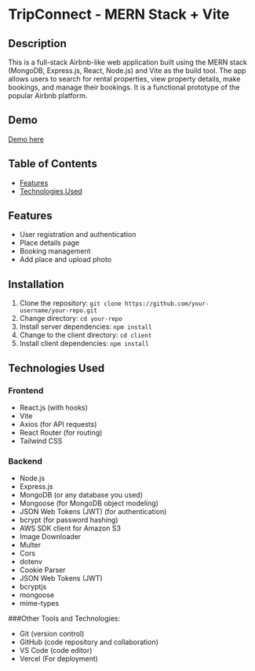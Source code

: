 # TripConnect - MERN Stack + Vite



## Description

This is a full-stack Airbnb-like web application built using the MERN stack (MongoDB, Express.js, React, Node.js) and Vite as the build tool. The app allows users to search for rental properties, view property details, make bookings, and manage their bookings. It is a functional prototype of the popular Airbnb platform.

## Demo

[Demo here](https://trip-connect.vercel.app/)


## Table of Contents

- [Features](#features)
- [Technologies Used](#technologies-used)


## Features

- User registration and authentication
- Place details page
- Booking management
- Add place and upload photo



## Installation

1. Clone the repository: `git clone https://github.com/your-username/your-repo.git`
2. Change directory: `cd your-repo`
3. Install server dependencies: `npm install`
4. Change to the client directory: `cd client`
5. Install client dependencies: `npm install`

## Technologies Used

### Frontend
- React.js (with hooks)
- Vite
- Axios (for API requests)
- React Router (for routing)
- Tailwind CSS

### Backend
- Node.js
- Express.js
- MongoDB (or any database you used)
- Mongoose (for MongoDB object modeling)
- JSON Web Tokens (JWT) (for authentication)
- bcrypt (for password hashing)
- AWS SDK client for Amazon S3
- Image Downloader
- Multer
- Cors
- dotenv
- Cookie Parser
- JSON Web Tokens (JWT)
- bcryptjs
- mongoose
- mime-types

 



###Other Tools and Technologies:
  - Git (version control)
  - GitHub (code repository and collaboration)
  - VS Code (code editor)
  - Vercel (For deployment)
  

